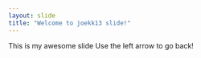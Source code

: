 ```yaml
---
layout: slide
title: "Welcome to joekk13 slide!"
---
```

This is my awesome slide
Use the left arrow to go back!
